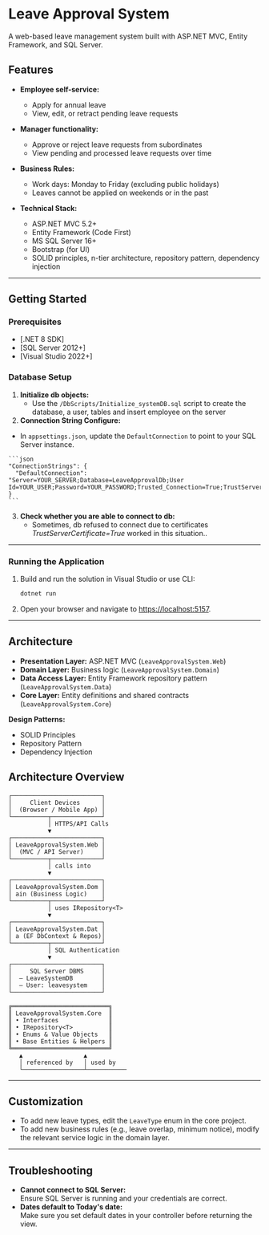 ﻿# Leave Approval System

A web-based leave management system built with ASP.NET MVC, Entity Framework, and SQL Server.

## Features

- **Employee self-service:**  
  - Apply for annual leave  
  - View, edit, or retract pending leave requests

- **Manager functionality:**  
  - Approve or reject leave requests from subordinates  
  - View pending and processed leave requests over time

- **Business Rules:**  
  - Work days: Monday to Friday (excluding public holidays)
  - Leaves cannot be applied on weekends or in the past

- **Technical Stack:**  
  - ASP.NET MVC 5.2+
  - Entity Framework (Code First)
  - MS SQL Server 16+
  - Bootstrap (for UI)
  - SOLID principles, n-tier architecture, repository pattern, dependency injection

---

## Getting Started

### Prerequisites

- [.NET 8 SDK]
- [SQL Server 2012+]
- [Visual Studio 2022+]

### Database Setup


1. **Initialize db objects:**
   - Use the `/DbScripts/Initialize_systemDB.sql` script to create the database, a user, tables and insert employee on the server
2.  **Connection String Configure:**
   - In `appsettings.json`, update the `DefaultConnection` to point to your SQL Server instance.

    ```json
    "ConnectionStrings": {
      "DefaultConnection": "Server=YOUR_SERVER;Database=LeaveApprovalDb;User Id=YOUR_USER;Password=YOUR_PASSWORD;Trusted_Connection=True;TrustServerCertificate=True;"
    }
    ```
3. **Check whether you are able to connect to db:**
    - Sometimes, db refused to connect due to certificates _TrustServerCertificate=True_ worked in this situation..

---

### Running the Application

1. Build and run the solution in Visual Studio or use CLI:
    ```sh
    dotnet run
    ```

2. Open your browser and navigate to [https://localhost:5157](https://localhost:5157).

---

## Architecture

- **Presentation Layer:** ASP.NET MVC (`LeaveApprovalSystem.Web`)
- **Domain Layer:** Business logic (`LeaveApprovalSystem.Domain`)
- **Data Access Layer:** Entity Framework repository pattern (`LeaveApprovalSystem.Data`)
- **Core Layer:** Entity definitions and shared contracts (`LeaveApprovalSystem.Core`)

**Design Patterns:**  
- SOLID Principles  
- Repository Pattern  
- Dependency Injection


## Architecture Overview


    ┌─────────────────────────┐
    │     Client Devices      │
    │  (Browser / Mobile App) │
    └──────────┬──────────────┘
               │ HTTPS/API Calls
               ▼
    ┌─────────────────────────┐
    │ LeaveApprovalSystem.Web │
    │  (MVC / API Server)     │
    └──────────┬──────────────┘
               │ calls into
               ▼
    ┌─────────────────────────┐
    │ LeaveApprovalSystem.Dom │
    │ ain (Business Logic)    │
    └──────────┬──────────────┘
               │ uses IRepository<T>
               ▼
    ┌─────────────────────────┐
    │ LeaveApprovalSystem.Dat │
    │ a (EF DbContext & Repos)│
    └──────────┬──────────────┘
               │ SQL Authentication
               ▼
    ┌─────────────────────────┐
    │     SQL Server DBMS     │
    │  – LeaveSystemDB        │
    │  – User: leavesystem    │
    └─────────────────────────┘

    ╔═══════════════════════════╗
    ║ LeaveApprovalSystem.Core  ║
    ║ • Interfaces              ║
    ║ • IRepository<T>          ║
    ║ • Enums & Value Objects   ║
    ║ • Base Entities & Helpers ║
    ╚═══════════════════════════╝
       ▲                 ▲
       │ referenced by   │ used by
       └─────────────────┴───────────


---

## Customization

- To add new leave types, edit the `LeaveType` enum in the core project.
- To add new business rules (e.g., leave overlap, minimum notice), modify the relevant service logic in the domain layer.

---

## Troubleshooting

- **Cannot connect to SQL Server:**  
  Ensure SQL Server is running and your credentials are correct.
- **Dates default to Today's date:**  
  Make sure you set default dates in your controller before returning the view.

